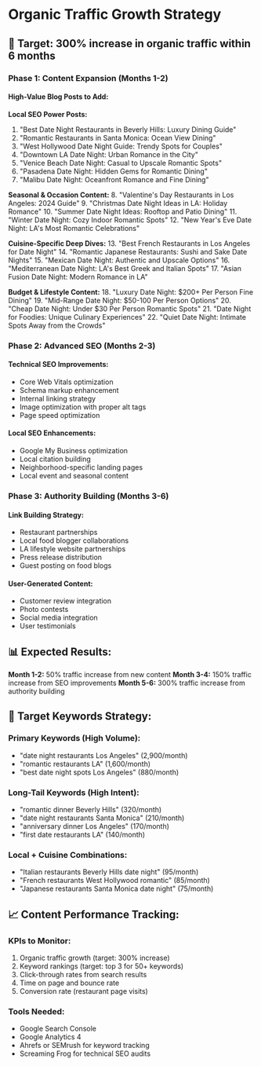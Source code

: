 # Organic Traffic Growth Strategy

## 🎯 Target: 300% increase in organic traffic within 6 months

### **Phase 1: Content Expansion (Months 1-2)**

#### **High-Value Blog Posts to Add:**

**Local SEO Power Posts:**
1. "Best Date Night Restaurants in Beverly Hills: Luxury Dining Guide"
2. "Romantic Restaurants in Santa Monica: Ocean View Dining"
3. "West Hollywood Date Night Guide: Trendy Spots for Couples"
4. "Downtown LA Date Night: Urban Romance in the City"
5. "Venice Beach Date Night: Casual to Upscale Romantic Spots"
6. "Pasadena Date Night: Hidden Gems for Romantic Dining"
7. "Malibu Date Night: Oceanfront Romance and Fine Dining"

**Seasonal & Occasion Content:**
8. "Valentine's Day Restaurants in Los Angeles: 2024 Guide"
9. "Christmas Date Night Ideas in LA: Holiday Romance"
10. "Summer Date Night Ideas: Rooftop and Patio Dining"
11. "Winter Date Night: Cozy Indoor Romantic Spots"
12. "New Year's Eve Date Night: LA's Most Romantic Celebrations"

**Cuisine-Specific Deep Dives:**
13. "Best French Restaurants in Los Angeles for Date Night"
14. "Romantic Japanese Restaurants: Sushi and Sake Date Nights"
15. "Mexican Date Night: Authentic and Upscale Options"
16. "Mediterranean Date Night: LA's Best Greek and Italian Spots"
17. "Asian Fusion Date Night: Modern Romance in LA"

**Budget & Lifestyle Content:**
18. "Luxury Date Night: $200+ Per Person Fine Dining"
19. "Mid-Range Date Night: $50-100 Per Person Options"
20. "Cheap Date Night: Under $30 Per Person Romantic Spots"
21. "Date Night for Foodies: Unique Culinary Experiences"
22. "Quiet Date Night: Intimate Spots Away from the Crowds"

### **Phase 2: Advanced SEO (Months 2-3)**

#### **Technical SEO Improvements:**
- Core Web Vitals optimization
- Schema markup enhancement
- Internal linking strategy
- Image optimization with proper alt tags
- Page speed optimization

#### **Local SEO Enhancements:**
- Google My Business optimization
- Local citation building
- Neighborhood-specific landing pages
- Local event and seasonal content

### **Phase 3: Authority Building (Months 3-6)**

#### **Link Building Strategy:**
- Restaurant partnerships
- Local food blogger collaborations
- LA lifestyle website partnerships
- Press release distribution
- Guest posting on food blogs

#### **User-Generated Content:**
- Customer review integration
- Photo contests
- Social media integration
- User testimonials

## 📊 **Expected Results:**

**Month 1-2:** 50% traffic increase from new content
**Month 3-4:** 150% traffic increase from SEO improvements
**Month 5-6:** 300% traffic increase from authority building

## 🎯 **Target Keywords Strategy:**

### **Primary Keywords (High Volume):**
- "date night restaurants Los Angeles" (2,900/month)
- "romantic restaurants LA" (1,600/month)
- "best date night spots Los Angeles" (880/month)

### **Long-Tail Keywords (High Intent):**
- "romantic dinner Beverly Hills" (320/month)
- "date night restaurants Santa Monica" (210/month)
- "anniversary dinner Los Angeles" (170/month)
- "first date restaurants LA" (140/month)

### **Local + Cuisine Combinations:**
- "Italian restaurants Beverly Hills date night" (95/month)
- "French restaurants West Hollywood romantic" (85/month)
- "Japanese restaurants Santa Monica date night" (75/month)

## 📈 **Content Performance Tracking:**

### **KPIs to Monitor:**
1. Organic traffic growth (target: 300% increase)
2. Keyword rankings (target: top 3 for 50+ keywords)
3. Click-through rates from search results
4. Time on page and bounce rate
5. Conversion rate (restaurant page visits)

### **Tools Needed:**
- Google Search Console
- Google Analytics 4
- Ahrefs or SEMrush for keyword tracking
- Screaming Frog for technical SEO audits
